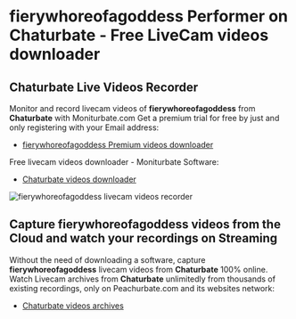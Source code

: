 # fierywhoreofagoddess Performer on Chaturbate - Free LiveCam videos downloader

## Chaturbate Live Videos Recorder

Monitor and record livecam videos of **fierywhoreofagoddess** from **Chaturbate** with Moniturbate.com
Get a premium trial for free by just and only registering with your Email address:
* [fierywhoreofagoddess Premium videos downloader](https://moniturbate.com/request-demo-licence-key.html)

Free livecam videos downloader - Moniturbate Software:
* [Chaturbate videos downloader](https://moniturbate.com/moniturbate-download-software.html)

![fierywhoreofagoddess livecam videos recorder](https://peachurnet.com/templates/moniturbate-software.png)


## Capture fierywhoreofagoddess videos from the Cloud and watch your recordings on Streaming

Without the need of downloading a software, capture **fierywhoreofagoddess** livecam videos from **Chaturbate** 100% online.
Watch Livecam archives from **Chaturbate** unlimitedly from thousands of existing recordings, only on Peachurbate.com and its websites network:
* [Chaturbate videos archives](https://peachurnet.com/)